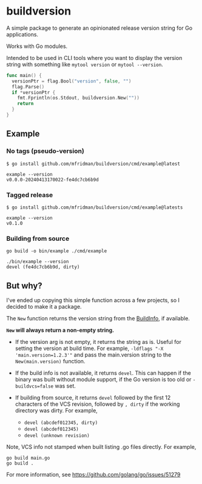# buildversion

A simple package to generate an opinionated release version string for Go applications.

Works with Go modules.

Intended to be used in CLI tools where you want to display the version string with something like
`mytool version` or `mytool --version`.

```go
func main() {
  versionPtr = flag.Bool("version", false, "")
  flag.Parse()
  if *versionPtr {
    fmt.Fprintln(os.Stdout, buildversion.New(""))
    return
  }
}
```

## Example

### No tags (pseudo-version)

```
$ go install github.com/mfridman/buildversion/cmd/example@latest

example --version
v0.0.0-20240413170022-fe4dc7cb6b9d
```

### Tagged release

```
$ go install github.com/mfridman/buildversion/cmd/example@latests

example --version
v0.1.0
```

### Building from source

```
go build -o bin/example ./cmd/example

./bin/example --version
devel (fe4dc7cb6b9d, dirty)
```

## But why?

I've ended up copying this simple function across a few projects, so I decided to make it a package.

The `New` function returns the version string from the
[BuildInfo](https://pkg.go.dev/runtime/debug#BuildInfo), if available.

**`New` will always return a non-empty string.**

- If the version arg is not empty, it returns the string as is. Useful for setting the version at
  build time. For example, `-ldflags "-X 'main.version=1.2.3'"` and pass the main.version string to
  the `New(main.version)` function.

- If the build info is not available, it returns `devel`. This can happen if the binary was built
  without module support, if the Go version is too old or `-buildvcs=false` was set.

- If building from source, it returns `devel` followed by the first 12 characters of the VCS
  revision, followed by `, dirty` if the working directory was dirty. For example,

  - `devel (abcdef012345, dirty)`
  - `devel (abcdef012345)`
  - `devel (unknown revision)`

Note, VCS info not stamped when built listing .go files directly. For example,

```
go build main.go
go build .
```

For more information, see https://github.com/golang/go/issues/51279
